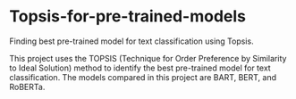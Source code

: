 # Topsis-for-pre-trained-models
Finding best pre-trained model for text classification using Topsis.

This project uses the TOPSIS (Technique for Order Preference by Similarity to Ideal Solution) method to identify the best pre-trained model for text classification. The models compared in this project are BART, BERT, and RoBERTa.
